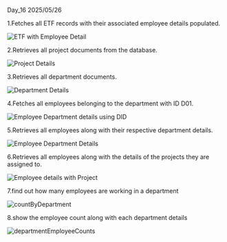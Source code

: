 Day_16
2025/05/26

1.Fetches all ETF records with their associated employee details populated.

![ETF with Employee Detail](https://github.com/user-attachments/assets/f50576e2-9918-46b6-bd38-c0b7cafad8c3)


2.Retrieves all project documents from the database.

![Project Details](https://github.com/user-attachments/assets/ab6a5fdf-3438-4a6d-b06c-8c84978d08e8)


3.Retrieves all department documents.

![Department Details](https://github.com/user-attachments/assets/e2942221-54f2-4d88-969e-a90df6fc11cd)


4.Fetches all employees belonging to the department with ID D01.

![Employee Department details using DID](https://github.com/user-attachments/assets/5eda3870-913e-4a65-ac26-50103dfc2468)


5.Retrieves all employees along with their respective department details.

![Employee Department Details](https://github.com/user-attachments/assets/3081f7f5-b979-4d5f-b0c4-c18de3b3e732)


6.Retrieves all employees along with the details of the projects they are assigned to.

![Employee details with Project](https://github.com/user-attachments/assets/98307ab0-6e94-407b-ae19-abd59836e61d)


7.find out how many employees are working in a  department

![countByDepartment](https://github.com/user-attachments/assets/17ecdb9f-bf9c-464a-a6c7-99a5ca4964c1)


8.show the employee count  along with each department details

![departmentEmployeeCounts](https://github.com/user-attachments/assets/91507640-61dd-433e-ba5e-bf6d80e29de3)






